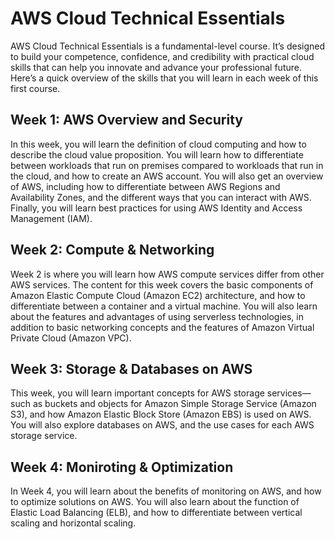 # AWS Cloud Technical Essentials
AWS Cloud Technical Essentials is a fundamental-level course. It’s designed to build your competence, confidence, and credibility with practical cloud skills that can help you innovate and advance your professional future. Here’s a quick overview of the skills that you will learn in each week of this first course.


## Week 1: AWS Overview and Security
In this week, you will learn the definition of cloud computing and how to describe the cloud value proposition. You will learn how to differentiate between workloads that run on premises compared to workloads that run in the cloud, and how to create an AWS account. You will also get an overview of AWS, including how to differentiate between AWS Regions and Availability Zones, and the different ways that you can interact with AWS. Finally, you will learn best practices for using AWS Identity and Access Management (IAM).


## Week 2: Compute & Networking
Week 2 is where you will learn how AWS compute services differ from other AWS services. The content for this week covers the basic components of Amazon Elastic Compute Cloud (Amazon EC2) architecture, and how to differentiate between a container and a virtual machine. You will also learn about the features and advantages of using serverless technologies, in addition to basic networking concepts and the features of Amazon Virtual Private Cloud (Amazon VPC).


## Week 3: Storage & Databases on AWS
This week, you will learn important concepts for AWS storage services—such as buckets and objects for Amazon Simple Storage Service (Amazon S3), and how Amazon Elastic Block Store (Amazon EBS) is used on AWS. You will also explore databases on AWS, and the use cases for each AWS storage service.


## Week 4: Moniroting & Optimization
In Week 4, you will learn about the benefits of monitoring on AWS, and how to optimize solutions on AWS. You will also learn about the function of Elastic Load Balancing (ELB), and how to differentiate between vertical scaling and horizontal scaling.